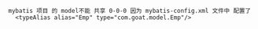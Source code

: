     mybatis 项目 的 model不能 共享 0-0-0 因为 mybatis-config.xml 文件中 配置了
      <typeAlias alias="Emp" type="com.goat.model.Emp"/>